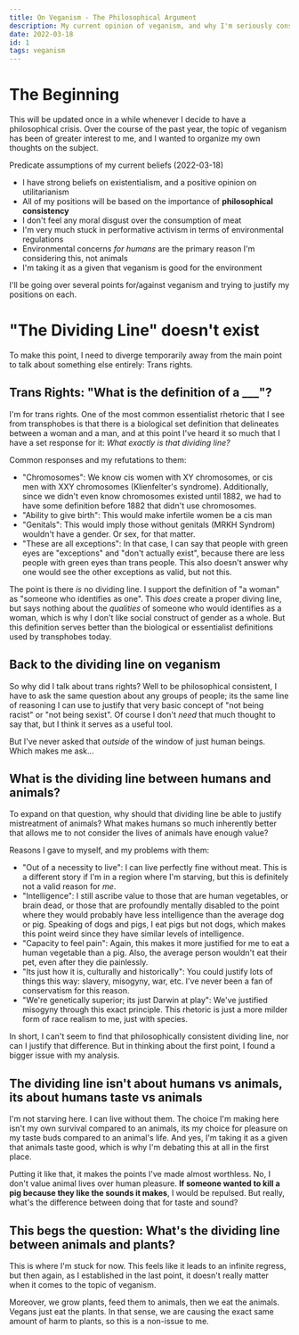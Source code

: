 ```yaml
---
title: On Veganism - The Philosophical Argument
description: My current opinion of veganism, and why I'm seriously considering it out of respect for philosophical consistency
date: 2022-03-18
id: 1
tags: veganism
---
```


# The Beginning

This will be updated once in a while whenever I decide to have a philosophical crisis. Over the course of the past year, the topic of veganism has been of greater interest to me, and I wanted to organize my own thoughts on the subject.

Predicate assumptions of my current beliefs (2022-03-18)
- I have strong beliefs on existentialism, and a positive opinion on utilitarianism
- All of my positions will be based on the importance of **philosophical consistency**
- I don't feel any moral disgust over the consumption of meat
- I'm very much stuck in performative activism in terms of environmental regulations
- Environmental concerns *for humans* are the primary reason I'm considering this, not animals
- I'm taking it as a given that veganism is good for the environment

I'll be going over several points for/against veganism and trying to justify my positions on each.  

# "The Dividing Line" doesn't exist

To make this point, I need to diverge temporarily away from the main point to talk about something else entirely: Trans rights.

## Trans Rights: "What is the definition of a ___"?

I'm for trans rights. One of the most common essentialist rhetoric that I see from transphobes is that there is a biological set definition that delineates between a woman and a man, and at this point I've heard it so much that I have a set response for it: *What exactly is that dividing line?*

Common responses and my refutations to them:

- "Chromosomes": We know cis women with XY chromosomes, or cis men with XXY chromosomes (Klienfelter's syndrome). Additionally, since we didn't even know chromosomes existed until 1882, we had to have some definition before 1882 that didn't use chromosomes.
- "Ability to give birth": This would make infertile women be a cis man
- "Genitals": This would imply those without genitals (MRKH Syndrom) wouldn't have a gender. Or sex, for that matter.
- "These are all exceptions": In that case, I can say that people with green eyes are "exceptions" and "don't actually exist", because there are less people with green eyes than trans people. This also doesn't answer why one would see the other exceptions as valid, but not this.

The point is there *is* no dividing line. I support the definition of "a woman" as "someone who identifies as one". This *does* create a proper diving line, but says nothing about the *qualities* of someone who would identifies as a woman, which is why I don't like social construct of gender as a whole. But this definition serves better than the biological or essentialist definitions used by transphobes today.

## Back to the dividing line on veganism

So why did I talk about trans rights? Well to be philosophical consistent, I have to ask the same question about any groups of people; its the same line of reasoning I can use to justify that very basic concept of "not being racist" or "not being sexist". Of course I don't *need* that much thought to say that, but I think it serves as a useful tool.

But I've never asked that *outside* of the window of just human beings. Which makes me ask...

## What is the dividing line between humans and animals?

To expand on that question, why should that dividing line be able to justify mistreatment of animals? What makes humans so much inherently better that allows me to not consider the lives of animals have enough value?

Reasons I gave to myself, and my problems with them:

- "Out of a necessity to live": I can live perfectly fine without meat. This is a different story if I'm in a region where I'm starving, but this is definitely not a valid reason for *me*.
- "Intelligence": I still ascribe value to those that are human vegetables, or brain dead, or those that are profoundly mentally disabled to the point where they would probably have less intelligence than the average dog or pig. Speaking of dogs and pigs, I eat pigs but not dogs, which makes this point weird since they have similar levels of intelligence.
- "Capacity to feel pain": Again, this makes it more justified for me to eat a human vegetable than a pig. Also, the average person wouldn't eat their pet, even after they die painlessly.
- "Its just how it is, culturally and historically": You could justify lots of things this way: slavery, misogyny, war, etc. I've never been a fan of conservatism for this reason.
- "We're genetically superior; its just Darwin at play": We've justified misogyny through this exact principle. This rhetoric is just a more milder form of race realism to me, just with species.

In short, I can't seem to find that philosophically consistent dividing line, nor can I justify that difference. But in thinking about the first point, I found a bigger issue with my analysis.

## The dividing line isn't about humans vs animals, its about humans taste vs animals

I'm not starving here. I can live without them. The choice I'm making here isn't my own survival compared to an animals, its my choice for pleasure on my taste buds compared to an animal's life. And yes, I'm taking it as a given that animals taste good, which is why I'm debating this at all in the first place.

Putting it like that, it makes the points I've made almost worthless. No, I don't value animal lives over human pleasure. **If someone wanted to kill a pig because they like the sounds it makes**, I would be repulsed. But really, what's the difference between doing that for taste and sound?

## This begs the question: What's the dividing line between animals and plants?

This is where I'm stuck for now. This feels like it leads to an infinite regress, but then again, as I established in the last point, it doesn't really matter when it comes to the topic of veganism.

Moreover, we grow plants, feed them to animals, then we eat the animals. Vegans just eat the plants. In that sense, we are causing the exact same amount of harm to plants, so this is a non-issue to me.
